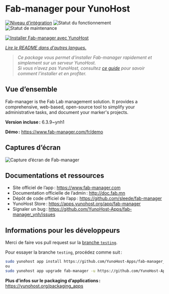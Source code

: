 <!--
Nota bene : ce README est automatiquement généré par <https://github.com/YunoHost/apps/tree/master/tools/readme_generator>
Il NE doit PAS être modifié à la main.
-->

# Fab-manager pour YunoHost

[![Niveau d’intégration](https://dash.yunohost.org/integration/fab-manager.svg)](https://dash.yunohost.org/appci/app/fab-manager) ![Statut du fonctionnement](https://ci-apps.yunohost.org/ci/badges/fab-manager.status.svg) ![Statut de maintenance](https://ci-apps.yunohost.org/ci/badges/fab-manager.maintain.svg)

[![Installer Fab-manager avec YunoHost](https://install-app.yunohost.org/install-with-yunohost.svg)](https://install-app.yunohost.org/?app=fab-manager)

*[Lire le README dans d'autres langues.](./ALL_README.md)*

> *Ce package vous permet d’installer Fab-manager rapidement et simplement sur un serveur YunoHost.*  
> *Si vous n’avez pas YunoHost, consultez [ce guide](https://yunohost.org/install) pour savoir comment l’installer et en profiter.*

## Vue d’ensemble

Fab-manager is the Fab Lab management solution. It provides a comprehensive, web-based, open-source tool to simplify your administrative tasks, and document your marker's projects.


**Version incluse :** 6.3.9~ynh1

**Démo :** <https://www.fab-manager.com/fr/demo>

## Captures d’écran

![Capture d’écran de Fab-manager](./doc/screenshots/dashboard-mockup.webp)

## Documentations et ressources

- Site officiel de l’app : <https://www.fab-manager.com>
- Documentation officielle de l’admin : <http://doc.fab.mn>
- Dépôt de code officiel de l’app : <https://github.com/sleede/fab-manager>
- YunoHost Store : <https://apps.yunohost.org/app/fab-manager>
- Signaler un bug : <https://github.com/YunoHost-Apps/fab-manager_ynh/issues>

## Informations pour les développeurs

Merci de faire vos pull request sur la [branche `testing`](https://github.com/YunoHost-Apps/fab-manager_ynh/tree/testing).

Pour essayer la branche `testing`, procédez comme suit :

```bash
sudo yunohost app install https://github.com/YunoHost-Apps/fab-manager_ynh/tree/testing --debug
ou
sudo yunohost app upgrade fab-manager -u https://github.com/YunoHost-Apps/fab-manager_ynh/tree/testing --debug
```

**Plus d’infos sur le packaging d’applications :** <https://yunohost.org/packaging_apps>
